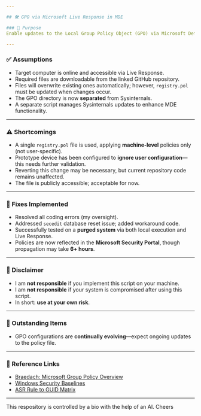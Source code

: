 ```yaml
---

## 🛠️ GPO via Microsoft Live Response in MDE

### 🎯 Purpose
Enable updates to the Local Group Policy Object (GPO) via Microsoft Defender for Endpoint (MDE) Live Response. This process is manual per device but does **not** require physical access.

---
```


### ✅ Assumptions
- Target computer is online and accessible via Live Response.
- Required files are downloadable from the linked GitHub repository.
- Files will overwrite existing ones automatically; however, `registry.pol` must be updated when changes occur.
- The GPO directory is now **separated** from Sysinternals.
- A separate script manages Sysinternals updates to enhance MDE functionality.

---

### ⚠️ Shortcomings
- A single `registry.pol` file is used, applying **machine-level** policies only (not user-specific).
- Prototype device has been configured to **ignore user configuration**—this needs further validation.
- Reverting this change may be necessary, but current repository code remains unaffected.
- The file is publicly accessible; acceptable for now.

---

### 🧹 Fixes Implemented
- Resolved all coding errors (my oversight).
- Addressed `secedit` database reset issue; added workaround code.
- Successfully tested on a **purged system** via both local execution and Live Response.
- Policies are now reflected in the **Microsoft Security Portal**, though propagation may take **6+ hours**.

---

### 📌 Disclaimer
- I am **not responsible** if you implement this script on your machine.
- I am **not responsible** if your system is compromised after using this script.
- In short: **use at your own risk**.

---

### 🔄 Outstanding Items
- GPO configurations are **continually evolving**—expect ongoing updates to the policy file.

---

### 🔗 Reference Links
- [Braedach: Microsoft Group Policy Overview](https://www.braedach.com/microsoft-group-policy/)
- [Windows Security Baselines](https://learn.microsoft.com/en-us/windows/security/operating-system-security/device-management/windows-security-configuration-framework/windows-security-baselines)
- [ASR Rule to GUID Matrix](https://learn.microsoft.com/en-us/defender-endpoint/attack-surface-reduction-rules-reference#asr-rule-to-guid-matrix)

---

This respository is controlled by a bio with the help of an AI.  Cheers